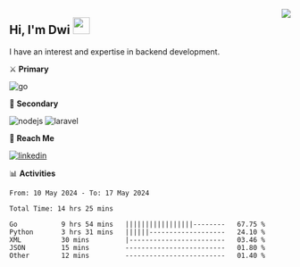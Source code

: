 [<img src="https://komarev.com/ghpvc/?username=masred&color=green&style=flat-square&label=Profile+Views" align="right">](github.com/masred)

## Hi, I'm Dwi <img src="https://raw.githubusercontent.com/MartinHeinz/MartinHeinz/master/wave.gif" width="30px">

I have an interest and expertise in backend development.

⚔️ **Primary**

![go](https://img.shields.io/badge/---?logo=go&label=Golang&style=social)

🔪 **Secondary**

![nodejs](https://img.shields.io/badge/---?logo=node.js&label=Node.js&style=social&logoColor=green)
![laravel](https://img.shields.io/badge/---?logo=laravel&label=Laravel&style=social)

🔗 **Reach Me**

[![linkedin](https://img.shields.io/badge/---?logo=linkedin&label=LinkedIn&style=social)](https://linkedin.com/in/dwifitriyanto)

📊 **Activities**

<!--START_SECTION:waka-->

```all_time
From: 10 May 2024 - To: 17 May 2024

Total Time: 14 hrs 25 mins

Go           9 hrs 54 mins   |||||||||||||||||--------   67.75 %
Python       3 hrs 31 mins   ||||||-------------------   24.10 %
XML          30 mins         |------------------------   03.46 %
JSON         15 mins         -------------------------   01.80 %
Other        12 mins         -------------------------   01.40 %
```

<!--END_SECTION:waka-->
